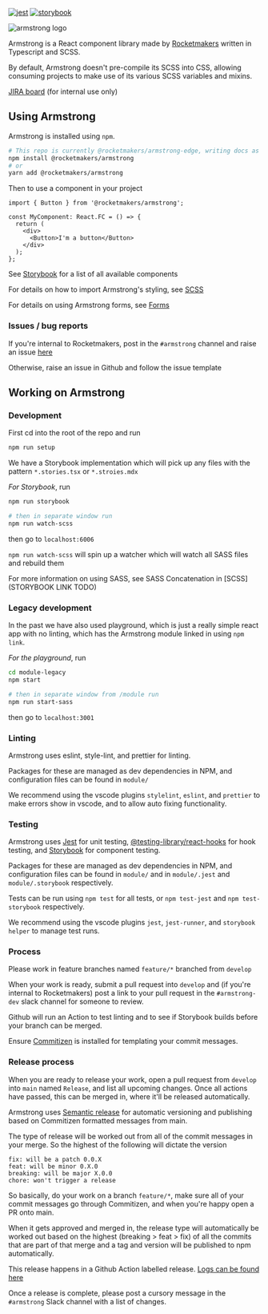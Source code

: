 [![jest](https://jestjs.io/img/jest-badge.svg)](https://github.com/facebook/jest) [![storybook](https://raw.githubusercontent.com/storybooks/brand/master/badge/badge-storybook.svg)](https://github.com/storybookjs)

![armstrong logo](https://raw.githubusercontent.com/Rocketmakers/armstrong/master/marketing/src/assets/armstrong-logo.svg)

Armstrong is a React component library made by [Rocketmakers](rocketmakers.com/) written in Typescript and SCSS.

By default, Armstrong doesn't pre-compile its SCSS into CSS, allowing consuming projects to make use of its various SCSS variables and mixins.

[JIRA board](https://rocketmakers.atlassian.net/jira/software/projects/ARM/boards/154) (for internal use only)

## Using Armstrong

Armstrong is installed using `npm`.

```bash
# This repo is currently @rocketmakers/armstrong-edge, writing docs as if deployed as main armstrong package
npm install @rocketmakers/armstrong
# or
yarn add @rocketmakers/armstrong
```

Then to use a component in your project

```tsx
import { Button } from '@rocketmakers/armstrong';

const MyComponent: React.FC = () => {
  return (
    <div>
      <Button>I'm a button</Button>
    </div>
  );
};
```

See [Storybook](https://rocketmakers.github.io/armstrong-edge/) for a list of all available components

For details on how to import Armstrong's styling, see [SCSS](https://rocketmakers.github.io/armstrong-edge/?path=/story/setup-scss--page)

For details on using Armstrong forms, see [Forms](https://rocketmakers.github.io/armstrong-edge/?path=/story/migration-guides-form-components--page)

### Issues / bug reports

If you're internal to Rocketmakers, post in the `#armstrong` channel and raise an issue [here](https://github.com/Rocketmakers/armstrong-edge/issues)

Otherwise, raise an issue in Github and follow the issue template

## Working on Armstrong

### Development

First cd into the root of the repo and run

```sh
npm run setup
```

We have a Storybook implementation which will pick up any files with the pattern `*.stories.tsx` or `*.stroies.mdx`

_For Storybook_, run

```sh
npm run storybook

# then in separate window run
npm run watch-scss
```

then go to `localhost:6006`

`npm run watch-scss` will spin up a watcher which will watch all SASS files and rebuild them

For more information on using SASS, see SASS Concatenation in [SCSS](STORYBOOK LINK TODO)

### Legacy development

In the past we have also used playground, which is just a really simple react app with no linting, which has the Armstrong module linked in using `npm link`.

_For the playground_, run

```sh
cd module-legacy
npm start

# then in separate window from /module run
npm run start-sass
```

then go to `localhost:3001`

### Linting

Armstrong uses eslint, style-lint, and prettier for linting.

Packages for these are managed as dev dependencies in NPM, and configuration files can be found in `module/`

We recommend using the vscode plugins `stylelint`, `eslint`, and `prettier` to make errors show in vscode, and to allow auto fixing functionality.

### Testing

Armstrong uses [Jest](https://jestjs.io/docs/using-matchers) for unit testing, [@testing-library/react-hooks](https://github.com/testing-library/react-hooks-testing-library) for hook testing, and [Storybook](https://github.com/storybookjs) for component testing.

Packages for these are managed as dev dependencies in NPM, and configuration files can be found in `module/` and in `module/.jest` and `module/.storybook` respectively.

Tests can be run using `npm test` for all tests, or `npm test-jest` and `npm test-storybook` respectively.

We recommend using the vscode plugins `jest`, `jest-runner`, and `storybook helper` to manage test runs.

### Process

Please work in feature branches named `feature/*` branched from `develop`

When your work is ready, submit a pull request into `develop` and (if you're internal to Rocketmakers) post a link to your pull request in the `#armstrong-dev` slack channel for someone to review.

Github will run an Action to test linting and to see if Storybook builds before your branch can be merged.

Ensure [Commitizen](https://github.com/commitizen/cz-cli) is installed for templating your commit messages.

### Release process

When you are ready to release your work, open a pull request from `develop` into `main` named `Release`, and list all upcoming changes. Once all actions have passed, this can be merged in, where it'll be released automatically.

Armstrong uses [Semantic release](https://semantic-release.gitbook.io/semantic-release/) for automatic versioning and publishing based on Commitizen formatted messages from main.

The type of release will be worked out from all of the commit messages in your merge. So the highest of the following will dictate the version

```
fix: will be a patch 0.0.X
feat: will be minor 0.X.0
breaking: will be major X.0.0
chore: won't trigger a release
```

So basically, do your work on a branch `feature/*`, make sure all of your commit messages go through Commitizen, and when you're happy open a PR onto main.

When it gets approved and merged in, the release type will automatically be worked out based on the highest (breaking > feat > fix) of all the commits that are part of that merge and a tag and version will be published to npm automatically.

This release happens in a Github Action labelled release. [Logs can be found here](https://github.com/Rocketmakers/armstrong-edge/actions/workflows/release.yml)

Once a release is complete, please post a cursory message in the `#armstrong` Slack channel with a list of changes.
